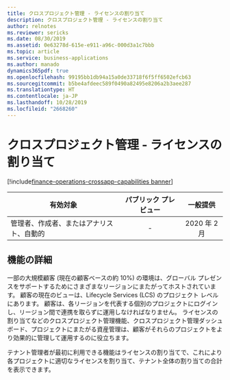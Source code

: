 ```yaml
---
title: クロスプロジェクト管理 - ライセンスの割り当て
description: クロスプロジェクト管理 - ライセンスの割り当て
author: relnotes
ms.reviewer: sericks
ms.date: 08/30/2019
ms.assetid: 0e63278d-615e-e911-a96c-000d3a1c7bbb
ms.topic: article
ms.service: business-applications
ms.author: manado
dynamics365pdf: true
ms.openlocfilehash: 99195bb1db94a15a0de33718f6f5ff6502efcb63
ms.sourcegitcommit: b5be4afdeec589f0490a82495e8206a2b3aee287
ms.translationtype: HT
ms.contentlocale: ja-JP
ms.lasthandoff: 10/28/2019
ms.locfileid: "2668260"
---
```

# <a name="cross-project-management--license-allocation"></a>クロスプロジェクト管理 - ライセンスの割り当て
[!include[finance-operations-crossapp-capabilities banner](../includes/finance-operations-crossapp-capabilities.md)]

| 有効対象    |  パブリック プレビュー | 一般提供 | 
| ---------- | :----------: |:----------: |
|管理者、作成者、またはアナリスト、自動的|-| 2020 年 2 月|






## <a name="feature-details"></a>機能の詳細
<!--feature detail start -->
一部の大規模顧客 (現在の顧客ベースの約 10%) の環境は、グローバル プレゼンスをサポートするためにさまざまなリージョンにまたがってホストされています。 顧客の現在のビューは、Lifecycle Services (LCS) のプロジェクト レベルにあります。 顧客は、各リージョンを代表する個別のプロジェクトにログインし、リージョン間で連携を取らずに運用しなければなりません。 ライセンスの割り当てなどのクロスプロジェクト管理機能、クロスプロジェクト管理ダッシュボード、プロジェクトにまたがる資産管理は、顧客がそれらのプロジェクトをより効果的に管理して運用するのに役立ちます。

テナント管理者が最初に利用できる機能はライセンスの割り当てで、これにより各プロジェクトに適切なライセンスを割り当て、テナント全体の割り当ての合計を表示できます。 


<!--feature detail end -->









